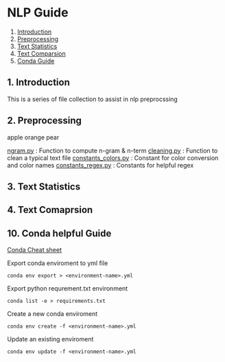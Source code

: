 
# NLP Guide

1. [Introduction](#introduction)
2. [Preprocessing](#preprcoessing)
3. [Text Statistics](#statistics)
4. [Text Comparsion](#comparsion)
10. [Conda Guide](#conda)


## 1. Introduction

This is a series of file collection to assist in nlp preprocssing

## 2. Preprocessing

apple
orange
pear

[ngram.py](ngram.py) : Function to compute n-gram & n-term
[cleaning.py](cleaning.py) : Function to clean a typical text file
[constants_colors.py](constants_colors.py) : Constant for color conversion and color names
[constants_regex.py](constants_regex.py) : Constants for helpful regex

## 3. Text Statistics


## 4. Text Comaprsion

## 10. Conda helpful Guide <a name="conda"/>

[Conda Cheat sheet](https://conda.io/docs/_downloads/conda-cheatsheet.pdf)

Export conda enviroment to yml file

```
conda env export > <environment-name>.yml
```

Export python requrement.txt environment
```
conda list -e > requirements.txt
```


Create a new conda enviroment
```
conda env create -f <environment-name>.yml
```

Update an existing enviroment
```
conda env update -f <environment-name>.yml
```



